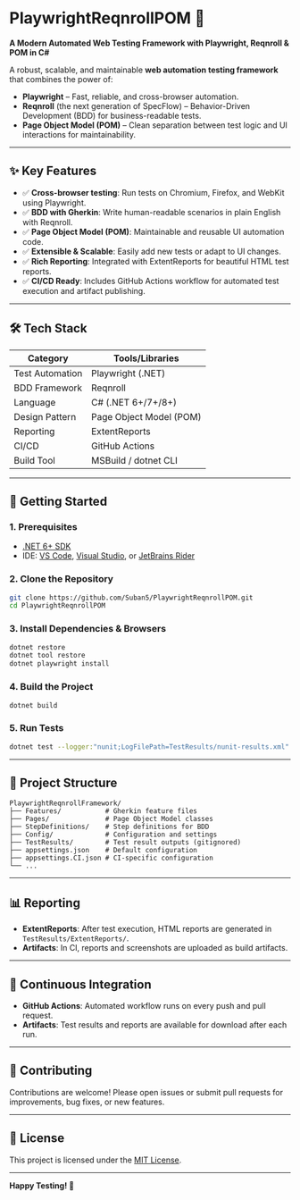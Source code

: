 # PlaywrightReqnrollPOM 🚀  
**A Modern Automated Web Testing Framework with Playwright, Reqnroll & POM in C#**

A robust, scalable, and maintainable **web automation testing framework** that combines the power of:

- **Playwright** – Fast, reliable, and cross-browser automation.
- **Reqnroll** (the next generation of SpecFlow) – Behavior-Driven Development (BDD) for business-readable tests.
- **Page Object Model (POM)** – Clean separation between test logic and UI interactions for maintainability.

---

## ✨ Key Features

- ✅ **Cross-browser testing**: Run tests on Chromium, Firefox, and WebKit using Playwright.
- ✅ **BDD with Gherkin**: Write human-readable scenarios in plain English with Reqnroll.
- ✅ **Page Object Model (POM)**: Maintainable and reusable UI automation code.
- ✅ **Extensible & Scalable**: Easily add new tests or adapt to UI changes.
- ✅ **Rich Reporting**: Integrated with ExtentReports for beautiful HTML test reports.
- ✅ **CI/CD Ready**: Includes GitHub Actions workflow for automated test execution and artifact publishing.

---

## 🛠️ Tech Stack

| Category         | Tools/Libraries                    |
|------------------|-----------------------------------|
| Test Automation  | Playwright (.NET)                 |
| BDD Framework    | Reqnroll                          |
| Language         | C# (.NET 6+/7+/8+)                |
| Design Pattern   | Page Object Model (POM)           |
| Reporting        | ExtentReports                     |
| CI/CD            | GitHub Actions                    |
| Build Tool       | MSBuild / dotnet CLI              |

---

## 🚀 Getting Started

### 1. Prerequisites

- [.NET 6+ SDK](https://dotnet.microsoft.com/download)
- IDE: [VS Code](https://code.visualstudio.com/), [Visual Studio](https://visualstudio.microsoft.com/), or [JetBrains Rider](https://www.jetbrains.com/rider/)

### 2. Clone the Repository

```bash
git clone https://github.com/Suban5/PlaywrightReqnrollPOM.git
cd PlaywrightReqnrollPOM
```

### 3. Install Dependencies & Browsers

```bash
dotnet restore
dotnet tool restore
dotnet playwright install
```

### 4. Build the Project

```bash
dotnet build
```

### 5. Run Tests

```bash
dotnet test --logger:"nunit;LogFilePath=TestResults/nunit-results.xml"
```

---

## 📂 Project Structure

```
PlaywrightReqnrollFramework/
├── Features/           # Gherkin feature files
├── Pages/              # Page Object Model classes
├── StepDefinitions/    # Step definitions for BDD
├── Config/             # Configuration and settings
├── TestResults/        # Test result outputs (gitignored)
├── appsettings.json    # Default configuration
├── appsettings.CI.json # CI-specific configuration
└── ...
```

---

## 📊 Reporting

- **ExtentReports**: After test execution, HTML reports are generated in `TestResults/ExtentReports/`.
- **Artifacts**: In CI, reports and screenshots are uploaded as build artifacts.

---

## 🤖 Continuous Integration

- **GitHub Actions**: Automated workflow runs on every push and pull request.
- **Artifacts**: Test results and reports are available for download after each run.

---

## 🤝 Contributing

Contributions are welcome! Please open issues or submit pull requests for improvements, bug fixes, or new features.

---

## 📄 License

This project is licensed under the [MIT License](LICENSE).

---

**Happy Testing! 🚦**
